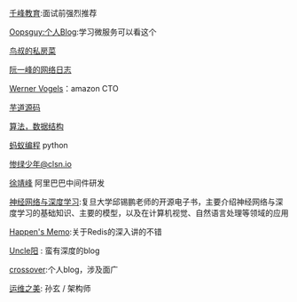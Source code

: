 [千峰教育](https://funtl.com):面试前强烈推荐  

[Oopsguy:个人Blog](http://oopsguy.com/):学习微服务可以看这个

[鸟叔的私房菜](<http://linux.vbird.org/somepaper/>)

[阮一峰的网络日志](<http://www.ruanyifeng.com/blog/archives.html>)

[Werner Vogels](<https://www.allthingsdistributed.com/>)：amazon CTO

[芋道源码](http://www.iocoder.cn/)

[算法，数据结构](https://blog.csdn.net/v_JULY_v/article/list?orderby=ViewCount>)

[蚂蚁编程](<http://www.crazyant.net/>)
python

[惨绿少年@clsn.io](https://www.cnblogs.com/clsn/)

[徐靖峰](https://www.cnkirito.moe/)
阿里巴巴中间件研发  

[神经网络与深度学习](https://github.com/nndl/nndl.github.io):复旦大学邱锡鹏老师的开源电子书，主要介绍神经网络与深度学习的基础知识、主要的模型，以及在计算机视觉、自然语言处理等领域的应用

[Happen's Memo](http://tech-happen.site/):关于Redis的深入讲的不错

[Uncle阳](https://www.jianshu.com/u/25ace0db640c) : 蛮有深度的blog

[crossover](https://crossoverjie.top/):个人blog，涉及面广

[运维之美](https://www.hi-linux.com/): 孙玄 / 架构师

